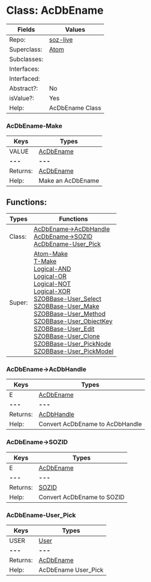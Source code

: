 
# Class:	AcDbEname

| Fields | Values |
| --------- | --------- |
| Repo: | [soz-live](/repos/soz-live.html) |
| Superclass: | [Atom](Atom.html) |
| Subclasses: |  |
| Interfaces: |  |
| Interfaced: |  |
| Abstract?: | No |
| isValue?: | Yes |
| Help: | AcDbEname Class |

### AcDbEname-Make

| Keys | Types |
| --------- | --------- |
| VALUE | [AcDbEname](AcDbEname.html) |
| **---** | **---** |
| Returns: | [AcDbEname](AcDbEname.html) |
| Help: | Make an AcDbEname |


## Functions:

| Types | Functions |
| --------- | --------- |
| Class: | [AcDbEname->AcDbHandle](#AcDbEname->AcDbHandle) <br> [AcDbEname->SOZID](#AcDbEname->SOZID) <br> [AcDbEname-User_Pick](#AcDbEname-User_Pick) |
| Super: | [Atom-Make](Atom.html) <br> [T-Make](T.html) <br> [Logical-AND](Logical.html) <br> [Logical-OR](Logical.html) <br> [Logical-NOT](Logical.html) <br> [Logical-XOR](Logical.html) <br> [SZOBBase-User_Select](SZOBBase.html) <br> [SZOBBase-User_Make](SZOBBase.html) <br> [SZOBBase-User_Method](SZOBBase.html) <br> [SZOBBase-User_ObjectKey](SZOBBase.html) <br> [SZOBBase-User_Edit](SZOBBase.html) <br> [SZOBBase-User_Clone](SZOBBase.html) <br> [SZOBBase-User_PickNode](SZOBBase.html) <br> [SZOBBase-User_PickModel](SZOBBase.html) |


### AcDbEname->AcDbHandle

| Keys | Types |
| --------- | --------- |
| E | [AcDbEname](AcDbEname.html) |
| **---** | **---** |
| Returns: | [AcDbHandle](AcDbHandle.html) |
| Help: | Convert AcDbEname to AcDbHandle |

### AcDbEname->SOZID

| Keys | Types |
| --------- | --------- |
| E | [AcDbEname](AcDbEname.html) |
| **---** | **---** |
| Returns: | [SOZID](SOZID.html) |
| Help: | Convert AcDbEname to SOZID |

### AcDbEname-User_Pick

| Keys | Types |
| --------- | --------- |
| USER | [User](User.html) |
| **---** | **---** |
| Returns: | [AcDbEname](AcDbEname.html) |
| Help: | AcDbEname User_Pick |

